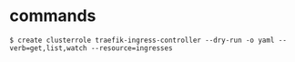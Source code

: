 # commands

```
$ create clusterrole traefik-ingress-controller --dry-run -o yaml --verb=get,list,watch --resource=ingresses
```
